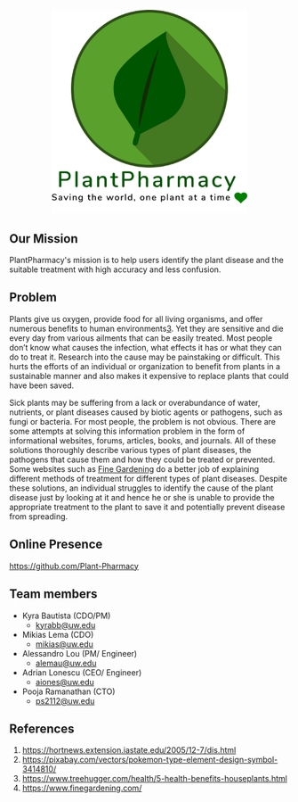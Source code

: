 <p align="center">
    <img src="./Images/logo.png" width="70%">
</p>

## Our Mission
PlantPharmacy's mission is to help users identify the plant disease and the suitable treatment with high accuracy and less confusion.

## Problem
Plants give us oxygen, provide food for all living organisms, and offer numerous benefits to human environments[3](https://www.treehugger.com/health/5-health-benefits-houseplants.html). Yet they are sensitive and die every day from various ailments that can be easily treated. Most people don’t know what causes the infection, what effects it has or what they can do to treat it.  Research into the cause may be painstaking or difficult. This hurts the efforts of an individual or organization to benefit from plants in a sustainable manner and also makes it expensive to replace plants that could have been saved. 

Sick plants may be suffering from a lack or overabundance of water, nutrients, or plant diseases caused by biotic agents or pathogens, such as fungi or bacteria. For most people, the problem is not obvious. There are some attempts at solving this information problem in the form of informational websites, forums, articles, books, and journals. All of these solutions thoroughly describe various types of plant diseases, the pathogens that cause them and how they could be treated or prevented. Some websites such as [Fine Gardening](https://www.finegardening.com/) do a better job of explaining different methods of treatment for different types of plant diseases. Despite these solutions, an individual struggles to identify the cause of the plant disease just by looking at it and hence he or she is unable to provide the appropriate treatment to the plant to save it and potentially prevent disease from spreading.

## Online Presence
https://github.com/Plant-Pharmacy

## Team members 
- Kyra Bautista (CDO/PM)
    - kyrabb@uw.edu
- Mikias Lema (CDO)
    - mikias@uw.edu
- Alessandro Lou (PM/ Engineer)
    - alemau@uw.edu
- Adrian Lonescu (CEO/ Engineer)
    - aiones@uw.edu
- Pooja Ramanathan (CTO)
    - ps2112@uw.edu

## References
1. https://hortnews.extension.iastate.edu/2005/12-7/dis.html
2. https://pixabay.com/vectors/pokemon-type-element-design-symbol-3414810/
3. https://www.treehugger.com/health/5-health-benefits-houseplants.html
4. https://www.finegardening.com/
